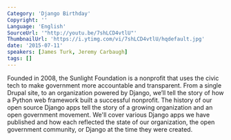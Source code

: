 ```yaml
---
Category: 'Django Birthday'
Copyright: ''
Language: 'English'
SourceUrl: '"http://youtu.be/7shLCD4vtlU"'
ThumbnailUrl: 'https://i.ytimg.com/vi/7shLCD4vtlU/hqdefault.jpg'
date: '2015-07-11'
speakers: [James Turk, Jeremy Carbaugh]
tags: []
---
```

Founded in 2008, the Sunlight Foundation is a nonprofit that uses the civic tech to make government more accountable and transparent. From a single Drupal site, to an organization powered by Django, we’ll tell the story of how a Python web framework built a successful nonprofit. The history of our open source Django apps tell the story of a growing organization and an open government movement. We'll cover various Django apps we have published and how each reflected the state of our organization, the open government community, or Django at the time they were created.